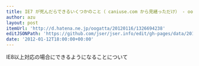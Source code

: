 ```yaml
---
title: IE7 が死んだらできるいくつかのこと（ caniuse.com から見繕っただけ） - oogattaの勉強日記
author: azu
layout: post
itemUrl: 'http://d.hatena.ne.jp/oogatta/20120116/1326694238'
editJSONPath: 'https://github.com/jser/jser.info/edit/gh-pages/data/2012/01/index.json'
date: '2012-01-12T18:00:00+00:00'
---
```

IE8以上対応の場合にできるようになることについて
